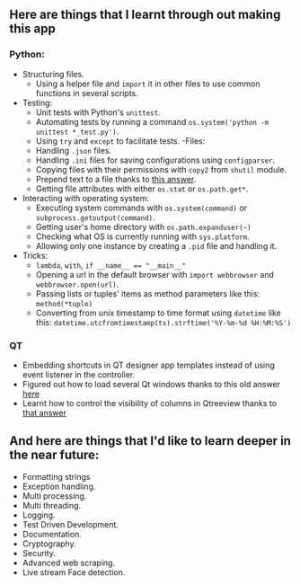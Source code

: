 Here are things that I learnt through out making this app
-
### Python:
- Structuring files.
    - Using a helper file and `import` it in other files to use common functions in several scripts.
- Testing:
    - Unit tests with Python's `unittest`.
    - Automating tests by running a command `os.system('python -m unittest *_test.py')`.
    - Using `try` and `except` to facilitate tests.
-Files:
    - Handling `.json` files.
    - Handling `.ini` files for saving configurations using `configparser`.
    - Copying files with their permissions with `copy2` from `shutil` module.
    - Prepend text to a file thanks to [this answer](https://stackoverflow.com/a/4454598/7301680).
    - Getting file attributes with either `os.stat` or `os.path.get*`.
- Interacting with operating system:
    - Executing system commands with `os.system(command)` or `subprocess.getoutput(command)`.
    - Getting user's home directory with `os.path.expanduser(~)`
    - Checking what OS is currently running with `sys.platform`.
    - Allowing only one instance by creating a `.pid` file and handling it.
- Tricks:
    - `lambda`, `with`, `if __name__ == "__main__"`
    - Opening a url in the default browser with `import webbrowser` and `webbrowser.open(url)`.
    - Passing lists or tuples' items as method parameters like this:
        `method(*tuple)`
    - Converting from unix timestamp to time format using `datetime` like this:
        `datetime.utcfromtimestamp(ts).strftime('%Y-%m-%d %H:%M:%S')` 
### QT
- Embedding shortcuts in QT designer app templates instead of using event listener in the controller.
- Figured out how to load several Qt windows thanks to this old answer [here](http://python.6.x6.nabble.com/QCoreApplication-exec-The-event-loop-is-already-running-tp1795366p1795378.html)
- Learnt how to control the visibility of columns in Qtreeview thanks to [that answer](https://stackoverflow.com/a/26675732/7301680)
 
And here are things that I'd like to learn deeper in the near future:
-
- Formatting strings
- Exception handling.
- Multi processing.
- Multi threading.
- Logging.
- Test Driven Development.
- Documentation.
- Cryptography.
- Security.
- Advanced web scraping.
- Live stream Face detection.